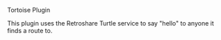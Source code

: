 Tortoise Plugin

This plugin uses the Retroshare Turtle service to say "hello" to anyone it finds a route to.

